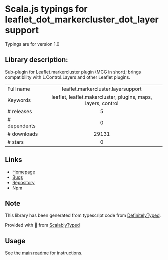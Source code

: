 
# Scala.js typings for leaflet_dot_markercluster_dot_layersupport

Typings are for version 1.0

## Library description:
Sub-plugin for Leaflet.markercluster plugin (MCG in short); brings compatibility with L.Control.Layers and other Leaflet plugins.

|                    |                 |
| ------------------ | :-------------: |
| Full name          | leaflet.markercluster.layersupport |
| Keywords           | leaflet, leaflet.makercluster, plugins, maps, layers, control |
| # releases         | 5 |
| # dependents       | 0 |
| # downloads        | 29131 |
| # stars            | 0 |

## Links
- [Homepage](https://github.com/ghybs/Leaflet.MarkerCluster.LayerSupport#readme)
- [Bugs](https://github.com/ghybs/Leaflet.MarkerCluster.LayerSupport/issues)
- [Repository](https://github.com/ghybs/Leaflet.MarkerCluster.LayerSupport)
- [Npm](https://www.npmjs.com/package/leaflet.markercluster.layersupport)
    


## Note
This library has been generated from typescript code from [DefinitelyTyped](https://definitelytyped.org).

Provided with :purple_heart: from [ScalablyTyped](https://github.com/oyvindberg/ScalablyTyped)

## Usage
See [the main readme](../../readme.md) for instructions.


